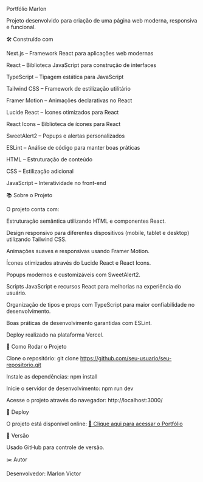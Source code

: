 
Portfólio Marlon

Projeto desenvolvido para criação de uma página web moderna, responsiva e funcional.


🛠️ Construído com

Next.js – Framework React para aplicações web modernas

React – Biblioteca JavaScript para construção de interfaces

TypeScript – Tipagem estática para JavaScript

Tailwind CSS – Framework de estilização utilitário

Framer Motion – Animações declarativas no React

Lucide React – Ícones otimizados para React

React Icons – Biblioteca de ícones para React

SweetAlert2 – Popups e alertas personalizados

ESLint – Análise de código para manter boas práticas

HTML – Estruturação de conteúdo

CSS – Estilização adicional

JavaScript – Interatividade no front-end



📚 Sobre o Projeto

O projeto conta com:

Estruturação semântica utilizando HTML e componentes React.

Design responsivo para diferentes dispositivos (mobile, tablet e desktop) utilizando Tailwind CSS.

Animações suaves e responsivas usando Framer Motion.

Ícones otimizados através do Lucide React e React Icons.

Popups modernos e customizáveis com SweetAlert2.

Scripts JavaScript e recursos React para melhorias na experiência do usuário.

Organização de tipos e props com TypeScript para maior confiabilidade no desenvolvimento.

Boas práticas de desenvolvimento garantidas com ESLint.

Deploy realizado na plataforma Vercel.


🔧 Como Rodar o Projeto

Clone o repositório:
git clone https://github.com/seu-usuario/seu-repositorio.git

Instale as dependências:
npm install

Inicie o servidor de desenvolvimento:
npm run dev

Acesse o projeto através do navegador:
http://localhost:3000/

🚀 Deploy

O projeto está disponível online:
[🔗 Clique aqui para acessar o Portfólio](https://portfolio-git-main-marlon-victors-projects-41626587.vercel.app)

📌 Versão

Usado GitHub para controle de versão.

✂️ Autor

Desenvolvedor: Marlon Victor
